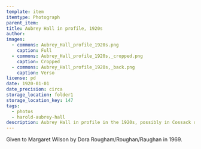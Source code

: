 ```yaml
---
template: item
itemtype: Photograph
parent_item: 
title: Aubrey Hall in profile, 1920s
author: 
images:
  - commons: Aubrey_Hall_profile_1920s.png
    caption: Full
  - commons: Aubrey_Hall_profile_1920s,_cropped.png
    caption: Cropped
  - commons: Aubrey_Hall_profile_1920s,_back.png
    caption: Verso
license: pd
date: 1920-01-01
date_precision: circa
storage_location: folder1
storage_location_key: 147
tags:
  - photos
  - harold-aubrey-hall
description: Aubrey Hall in profile in the 1920s, possibly in Cossack or Roebourne.
---
```


Given to Margaret Wilson by Dora Rougham/Roughan/Raughan in 1969.
